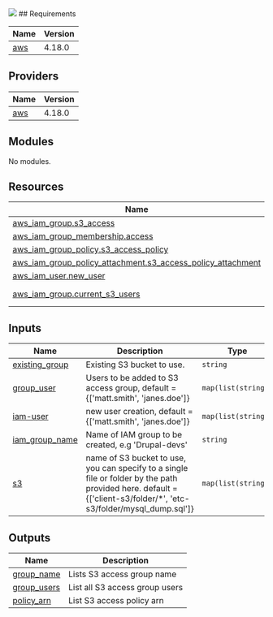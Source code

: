 <img src="https://www.drupal.org/files/CD-logo-vertical-RGB.png" />
<!-- BEGIN_TF_DOCS -->
## Requirements

| Name | Version |
|------|---------|
| <a name="requirement_aws"></a> [aws](#requirement\_aws) | 4.18.0 |

## Providers

| Name | Version |
|------|---------|
| <a name="provider_aws"></a> [aws](#provider\_aws) | 4.18.0 |

## Modules

No modules.

## Resources

| Name | Type |
|------|------|
| [aws_iam_group.s3_access](https://registry.terraform.io/providers/hashicorp/aws/4.18.0/docs/resources/iam_group) | resource |
| [aws_iam_group_membership.access](https://registry.terraform.io/providers/hashicorp/aws/4.18.0/docs/resources/iam_group_membership) | resource |
| [aws_iam_group_policy.s3_access_policy](https://registry.terraform.io/providers/hashicorp/aws/4.18.0/docs/resources/iam_group_policy) | resource |
| [aws_iam_group_policy_attachment.s3_access_policy_attachment](https://registry.terraform.io/providers/hashicorp/aws/4.18.0/docs/resources/iam_group_policy_attachment) | resource |
| [aws_iam_user.new_user](https://registry.terraform.io/providers/hashicorp/aws/4.18.0/docs/resources/iam_user) | resource |
| [aws_iam_group.current_s3_users](https://registry.terraform.io/providers/hashicorp/aws/4.18.0/docs/data-sources/iam_group) | data source |

## Inputs

| Name | Description | Type | Default | Required |
|------|-------------|------|---------|:--------:|
| <a name="input_existing_group"></a> [existing\_group](#input\_existing\_group) | Existing S3 bucket to use. | `string` | `null` | no |
| <a name="input_group_user"></a> [group\_user](#input\_group\_user) | Users to be added to S3 access group, default = {['matt.smith', 'janes.doe']} | `map(list(string))` | n/a | yes |
| <a name="input_iam-user"></a> [iam-user](#input\_iam-user) | new user creation, default = {['matt.smith', 'janes.doe']} | `map(list(string))` | n/a | yes |
| <a name="input_iam_group_name"></a> [iam\_group\_name](#input\_iam\_group\_name) | Name of IAM group to be created, e.g 'Drupal-devs' | `string` | n/a | yes |
| <a name="input_s3"></a> [s3](#input\_s3) | name of S3 bucket to use, you can specify to a single file or folder by the path provided here. default = {['client-s3/folder/*', 'etc-s3/folder/mysql\_dump.sql']} | `map(list(string))` | n/a | yes |

## Outputs

| Name | Description |
|------|-------------|
| <a name="output_group_name"></a> [group\_name](#output\_group\_name) | Lists S3 access group name |
| <a name="output_group_users"></a> [group\_users](#output\_group\_users) | List all S3 access group users |
| <a name="output_policy_arn"></a> [policy\_arn](#output\_policy\_arn) | List S3 access policy arn |
<!-- END_TF_DOCS -->
